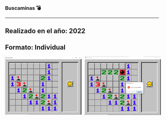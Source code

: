 ### Buscaminas 💣
---
## Realizado en el año: 2022
## Formato: Individual
<div style="display:grid; grid-template-columns: 250px 250px; gap: 10px;">
  <img src="bm1.png" alt="preview1">
  <img src="bm2.png" alt="preview2">
</div>
